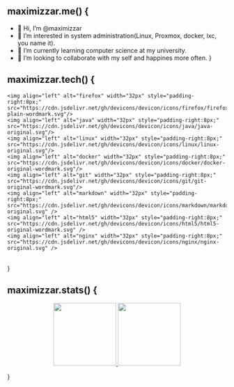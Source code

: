 ## maximizzar.me() {
- 👋 Hi, I’m @maximizzar
- 👀 I’m interested in system administration(Linux, Proxmox, docker, lxc, you name it).
- 🌱 I’m currently learning computer science at my university.
- 💞️ I’m looking to collaborate with my self and happines more often.
}
## maximizzar.tech() {

    <img align="left" alt="firefox" width="32px" style="padding-right:8px;" src="https://cdn.jsdelivr.net/gh/devicons/devicon/icons/firefox/firefox-plain-wordmark.svg"/>
    <img align="left" alt="java" width="32px" style="padding-right:8px;" src="https://cdn.jsdelivr.net/gh/devicons/devicon/icons/java/java-original.svg"/>
    <img align="left" alt="linux" width="32px" style="padding-right:8px;" src="https://cdn.jsdelivr.net/gh/devicons/devicon/icons/linux/linux-original.svg"/>
    <img align="left" alt="docker" width="32px" style="padding-right:8px;" src="https://cdn.jsdelivr.net/gh/devicons/devicon/icons/docker/docker-original-wordmark.svg"/> 
    <img align="left" alt="git" width="32px" style="padding-right:8px;" src="https://cdn.jsdelivr.net/gh/devicons/devicon/icons/git/git-original-wordmark.svg"/>
    <img align="left" alt="markdown" width="32px" style="padding-right:8px;" src="https://cdn.jsdelivr.net/gh/devicons/devicon/icons/markdown/markdown-original.svg" />
    <img align="left" alt="html5" width="32px" style="padding-right:8px;" src="https://cdn.jsdelivr.net/gh/devicons/devicon/icons/html5/html5-original-wordmark.svg" />
    <img align="left" alt="nginx" width="32px" style="padding-right:8px;" src="https://cdn.jsdelivr.net/gh/devicons/devicon/icons/nginx/nginx-original.svg" /> 
<br/>
}

## maximizzar.stats() {
<p align="center">
    <a href="https://github.com/maximizzar" style="width: 90%">
        <img 
             src="https://github-readme-stats.vercel.app/api?username=maximizzar&show_icons=true&theme=transparent" 
             alt="" 
             height="144px"/>
        <img 
             src="https://github-readme-stats.vercel.app/api/top-langs/?username=maximizzar&layout=compact&theme=transparent&langs_count=4" 
             alt="" 
             height="144px"/>
    </a>
</p>
}

<!---
maximizzar/maximizzar is a ✨ special ✨ repository because its `README.md` (this file) appears on your GitHub profile.
You can click the Preview link to take a look at your changes.
--->
